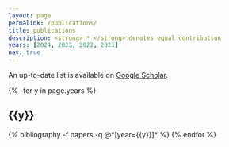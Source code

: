 ```yaml
---
layout: page
permalink: /publications/
title: publications
description: <strong> * </strong> denotes equal contribution
years: [2024, 2023, 2022, 2021]
nav: true
---
```


An up-to-date list is available on [Google Scholar](https://scholar.google.com/citations?user=2y0cZ1wAAAAJ&hl).

<!-- _pages/publications.md -->
<div class="publications">

{%- for y in page.years %}
  <h2 class="year">{{y}}</h2>
  {% bibliography -f papers -q @*[year={{y}}]* %}
{% endfor %}

</div>

